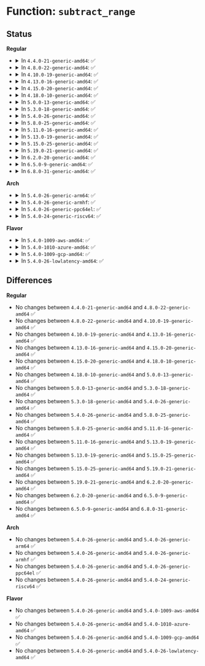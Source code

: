 # Function: <code>subtract_range</code>

## Status
<b>Regular</b>
<ul>
<li>
<details>
<summary>In <code>4.4.0-21-generic-amd64</code>: ✅</summary>

```c
void subtract_range(struct range * range, int az, u64 start, u64 end)
```

```json
{
  "name": "subtract_range",
  "collision_type": "Unique Global",
  "inline_type": "No",
  "funcs": [
    {
      "addr": 18446744071579514256,
      "name": "subtract_range",
      "external": true,
      "loc": "kernel/range.c:63",
      "file": "kernel/range.c",
      "inline": "seen, unknown",
      "caller_inline": [],
      "caller_func": [
        "arch/x86/kernel/cpu/mtrr/cleanup.c:x86_get_mtrr_mem_range",
        "arch/x86/kernel/cpu/mtrr/cleanup.c:x86_get_mtrr_mem_range",
        "arch/x86/pci/amd_bus.c:early_root_info_init",
        "arch/x86/pci/amd_bus.c:early_root_info_init",
        "arch/x86/pci/amd_bus.c:early_root_info_init",
        "arch/x86/pci/amd_bus.c:early_root_info_init",
        "arch/x86/pci/amd_bus.c:early_root_info_init",
        "arch/x86/pci/amd_bus.c:early_root_info_init"
      ]
    }
  ],
  "symbols": [
    {
      "addr": 18446744071579514256,
      "name": "subtract_range",
      "section": ".text",
      "bind": "STB_GLOBAL",
      "size": 266
    }
  ]
}
```
</details>
</li>
<li>
<details>
<summary>In <code>4.8.0-22-generic-amd64</code>: ✅</summary>

```c
void subtract_range(struct range * range, int az, u64 start, u64 end)
```

```json
{
  "name": "subtract_range",
  "collision_type": "Unique Global",
  "inline_type": "No",
  "funcs": [
    {
      "addr": 18446744071579528368,
      "name": "subtract_range",
      "external": true,
      "loc": "kernel/range.c:63",
      "file": "kernel/range.c",
      "inline": "seen, unknown",
      "caller_inline": [],
      "caller_func": [
        "arch/x86/kernel/cpu/mtrr/cleanup.c:x86_get_mtrr_mem_range",
        "arch/x86/kernel/cpu/mtrr/cleanup.c:x86_get_mtrr_mem_range",
        "arch/x86/pci/amd_bus.c:early_root_info_init",
        "arch/x86/pci/amd_bus.c:early_root_info_init",
        "arch/x86/pci/amd_bus.c:early_root_info_init",
        "arch/x86/pci/amd_bus.c:early_root_info_init",
        "arch/x86/pci/amd_bus.c:early_root_info_init",
        "arch/x86/pci/amd_bus.c:early_root_info_init"
      ]
    }
  ],
  "symbols": [
    {
      "addr": 18446744071579528368,
      "name": "subtract_range",
      "section": ".text",
      "bind": "STB_GLOBAL",
      "size": 267
    }
  ]
}
```
</details>
</li>
<li>
<details>
<summary>In <code>4.10.0-19-generic-amd64</code>: ✅</summary>

```c
void subtract_range(struct range * range, int az, u64 start, u64 end)
```

```json
{
  "name": "subtract_range",
  "collision_type": "Unique Global",
  "inline_type": "No",
  "funcs": [
    {
      "addr": 18446744071579552016,
      "name": "subtract_range",
      "external": true,
      "loc": "kernel/range.c:63",
      "file": "kernel/range.c",
      "inline": "seen, unknown",
      "caller_inline": [],
      "caller_func": [
        "arch/x86/kernel/cpu/mtrr/cleanup.c:x86_get_mtrr_mem_range",
        "arch/x86/kernel/cpu/mtrr/cleanup.c:x86_get_mtrr_mem_range",
        "arch/x86/pci/amd_bus.c:early_root_info_init",
        "arch/x86/pci/amd_bus.c:early_root_info_init",
        "arch/x86/pci/amd_bus.c:early_root_info_init",
        "arch/x86/pci/amd_bus.c:early_root_info_init",
        "arch/x86/pci/amd_bus.c:early_root_info_init",
        "arch/x86/pci/amd_bus.c:early_root_info_init"
      ]
    }
  ],
  "symbols": [
    {
      "addr": 18446744071579552016,
      "name": "subtract_range",
      "section": ".text",
      "bind": "STB_GLOBAL",
      "size": 267
    }
  ]
}
```
</details>
</li>
<li>
<details>
<summary>In <code>4.13.0-16-generic-amd64</code>: ✅</summary>

```c
void subtract_range(struct range * range, int az, u64 start, u64 end)
```

```json
{
  "name": "subtract_range",
  "collision_type": "Unique Global",
  "inline_type": "No",
  "funcs": [
    {
      "addr": 18446744071579538640,
      "name": "subtract_range",
      "external": true,
      "loc": "kernel/range.c:63",
      "file": "kernel/range.c",
      "inline": "seen, unknown",
      "caller_inline": [],
      "caller_func": [
        "arch/x86/kernel/cpu/mtrr/cleanup.c:x86_get_mtrr_mem_range",
        "arch/x86/kernel/cpu/mtrr/cleanup.c:x86_get_mtrr_mem_range",
        "arch/x86/pci/amd_bus.c:early_root_info_init",
        "arch/x86/pci/amd_bus.c:early_root_info_init",
        "arch/x86/pci/amd_bus.c:early_root_info_init",
        "arch/x86/pci/amd_bus.c:early_root_info_init",
        "arch/x86/pci/amd_bus.c:early_root_info_init",
        "arch/x86/pci/amd_bus.c:early_root_info_init"
      ]
    }
  ],
  "symbols": [
    {
      "addr": 18446744071579538640,
      "name": "subtract_range",
      "section": ".text",
      "bind": "STB_GLOBAL",
      "size": 289
    }
  ]
}
```
</details>
</li>
<li>
<details>
<summary>In <code>4.15.0-20-generic-amd64</code>: ✅</summary>

```c
void subtract_range(struct range * range, int az, u64 start, u64 end)
```

```json
{
  "name": "subtract_range",
  "collision_type": "Unique Global",
  "inline_type": "No",
  "funcs": [
    {
      "addr": 18446744071579565408,
      "name": "subtract_range",
      "external": true,
      "loc": "kernel/range.c:64",
      "file": "kernel/range.c",
      "inline": "seen, unknown",
      "caller_inline": [],
      "caller_func": [
        "arch/x86/kernel/cpu/mtrr/cleanup.c:x86_get_mtrr_mem_range",
        "arch/x86/kernel/cpu/mtrr/cleanup.c:x86_get_mtrr_mem_range",
        "arch/x86/pci/amd_bus.c:early_root_info_init",
        "arch/x86/pci/amd_bus.c:early_root_info_init",
        "arch/x86/pci/amd_bus.c:early_root_info_init",
        "arch/x86/pci/amd_bus.c:early_root_info_init",
        "arch/x86/pci/amd_bus.c:early_root_info_init",
        "arch/x86/pci/amd_bus.c:early_root_info_init"
      ]
    }
  ],
  "symbols": [
    {
      "addr": 18446744071579565408,
      "name": "subtract_range",
      "section": ".text",
      "bind": "STB_GLOBAL",
      "size": 289
    }
  ]
}
```
</details>
</li>
<li>
<details>
<summary>In <code>4.18.0-10-generic-amd64</code>: ✅</summary>

```c
void subtract_range(struct range * range, int az, u64 start, u64 end)
```

```json
{
  "name": "subtract_range",
  "collision_type": "Unique Global",
  "inline_type": "No",
  "funcs": [
    {
      "addr": 18446744071579593664,
      "name": "subtract_range",
      "external": true,
      "loc": "kernel/range.c:64",
      "file": "kernel/range.c",
      "inline": "seen, unknown",
      "caller_inline": [],
      "caller_func": [
        "arch/x86/kernel/cpu/mtrr/cleanup.c:x86_get_mtrr_mem_range",
        "arch/x86/kernel/cpu/mtrr/cleanup.c:x86_get_mtrr_mem_range",
        "arch/x86/pci/amd_bus.c:early_root_info_init",
        "arch/x86/pci/amd_bus.c:early_root_info_init",
        "arch/x86/pci/amd_bus.c:early_root_info_init",
        "arch/x86/pci/amd_bus.c:early_root_info_init",
        "arch/x86/pci/amd_bus.c:early_root_info_init",
        "arch/x86/pci/amd_bus.c:early_root_info_init"
      ]
    }
  ],
  "symbols": [
    {
      "addr": 18446744071579593664,
      "name": "subtract_range",
      "section": ".text",
      "bind": "STB_GLOBAL",
      "size": 248
    }
  ]
}
```
</details>
</li>
<li>
<details>
<summary>In <code>5.0.0-13-generic-amd64</code>: ✅</summary>

```c
void subtract_range(struct range * range, int az, u64 start, u64 end)
```

```json
{
  "name": "subtract_range",
  "collision_type": "Unique Global",
  "inline_type": "No",
  "funcs": [
    {
      "addr": 18446744071579631184,
      "name": "subtract_range",
      "external": true,
      "loc": "kernel/range.c:64",
      "file": "kernel/range.c",
      "inline": "seen, unknown",
      "caller_inline": [],
      "caller_func": [
        "arch/x86/kernel/cpu/mtrr/cleanup.c:x86_get_mtrr_mem_range",
        "arch/x86/kernel/cpu/mtrr/cleanup.c:x86_get_mtrr_mem_range",
        "arch/x86/pci/amd_bus.c:early_root_info_init",
        "arch/x86/pci/amd_bus.c:early_root_info_init",
        "arch/x86/pci/amd_bus.c:early_root_info_init",
        "arch/x86/pci/amd_bus.c:early_root_info_init",
        "arch/x86/pci/amd_bus.c:early_root_info_init",
        "arch/x86/pci/amd_bus.c:early_root_info_init"
      ]
    }
  ],
  "symbols": [
    {
      "addr": 18446744071579631184,
      "name": "subtract_range",
      "section": ".text",
      "bind": "STB_GLOBAL",
      "size": 248
    }
  ]
}
```
</details>
</li>
<li>
<details>
<summary>In <code>5.3.0-18-generic-amd64</code>: ✅</summary>

```c
void subtract_range(struct range * range, int az, u64 start, u64 end)
```

```json
{
  "name": "subtract_range",
  "collision_type": "Unique Global",
  "inline_type": "No",
  "funcs": [
    {
      "addr": 18446744071579656080,
      "name": "subtract_range",
      "external": true,
      "loc": "kernel/range.c:64",
      "file": "kernel/range.c",
      "inline": "seen, unknown",
      "caller_inline": [],
      "caller_func": [
        "arch/x86/kernel/cpu/mtrr/cleanup.c:x86_get_mtrr_mem_range",
        "arch/x86/kernel/cpu/mtrr/cleanup.c:x86_get_mtrr_mem_range",
        "arch/x86/pci/amd_bus.c:early_root_info_init",
        "arch/x86/pci/amd_bus.c:early_root_info_init",
        "arch/x86/pci/amd_bus.c:early_root_info_init",
        "arch/x86/pci/amd_bus.c:early_root_info_init",
        "arch/x86/pci/amd_bus.c:early_root_info_init",
        "arch/x86/pci/amd_bus.c:early_root_info_init"
      ]
    }
  ],
  "symbols": [
    {
      "addr": 18446744071579656080,
      "name": "subtract_range",
      "section": ".text",
      "bind": "STB_GLOBAL",
      "size": 232
    }
  ]
}
```
</details>
</li>
<li>
<details>
<summary>In <code>5.4.0-26-generic-amd64</code>: ✅</summary>

```c
void subtract_range(struct range * range, int az, u64 start, u64 end)
```

```json
{
  "name": "subtract_range",
  "collision_type": "Unique Global",
  "inline_type": "No",
  "funcs": [
    {
      "addr": 18446744071579693152,
      "name": "subtract_range",
      "external": true,
      "loc": "kernel/range.c:64",
      "file": "kernel/range.c",
      "inline": "seen, unknown",
      "caller_inline": [],
      "caller_func": [
        "arch/x86/kernel/cpu/mtrr/cleanup.c:x86_get_mtrr_mem_range",
        "arch/x86/kernel/cpu/mtrr/cleanup.c:x86_get_mtrr_mem_range",
        "arch/x86/pci/amd_bus.c:early_root_info_init",
        "arch/x86/pci/amd_bus.c:early_root_info_init",
        "arch/x86/pci/amd_bus.c:early_root_info_init",
        "arch/x86/pci/amd_bus.c:early_root_info_init",
        "arch/x86/pci/amd_bus.c:early_root_info_init",
        "arch/x86/pci/amd_bus.c:early_root_info_init"
      ]
    }
  ],
  "symbols": [
    {
      "addr": 18446744071579693152,
      "name": "subtract_range",
      "section": ".text",
      "bind": "STB_GLOBAL",
      "size": 232
    }
  ]
}
```
</details>
</li>
<li>
<details>
<summary>In <code>5.8.0-25-generic-amd64</code>: ✅</summary>

```c
void subtract_range(struct range * range, int az, u64 start, u64 end)
```

```json
{
  "name": "subtract_range",
  "collision_type": "Unique Global",
  "inline_type": "No",
  "funcs": [
    {
      "addr": 18446744071579733792,
      "name": "subtract_range",
      "external": true,
      "loc": "kernel/range.c:64",
      "file": "kernel/range.c",
      "inline": "seen, unknown",
      "caller_inline": [],
      "caller_func": [
        "arch/x86/kernel/cpu/mtrr/cleanup.c:x86_get_mtrr_mem_range",
        "arch/x86/kernel/cpu/mtrr/cleanup.c:x86_get_mtrr_mem_range"
      ]
    }
  ],
  "symbols": [
    {
      "addr": 18446744071579733792,
      "name": "subtract_range",
      "section": ".text",
      "bind": "STB_GLOBAL",
      "size": 232
    }
  ]
}
```
</details>
</li>
<li>
<details>
<summary>In <code>5.11.0-16-generic-amd64</code>: ✅</summary>

```c
void subtract_range(struct range * range, int az, u64 start, u64 end)
```

```json
{
  "name": "subtract_range",
  "collision_type": "Unique Global",
  "inline_type": "No",
  "funcs": [
    {
      "addr": 18446744071579713728,
      "name": "subtract_range",
      "external": true,
      "loc": "kernel/range.c:65",
      "file": "kernel/range.c",
      "inline": "seen, unknown",
      "caller_inline": [],
      "caller_func": [
        "arch/x86/kernel/cpu/mtrr/cleanup.c:x86_get_mtrr_mem_range",
        "arch/x86/kernel/cpu/mtrr/cleanup.c:x86_get_mtrr_mem_range"
      ]
    }
  ],
  "symbols": [
    {
      "addr": 18446744071579713728,
      "name": "subtract_range",
      "section": ".text",
      "bind": "STB_GLOBAL",
      "size": 232
    }
  ]
}
```
</details>
</li>
<li>
<details>
<summary>In <code>5.13.0-19-generic-amd64</code>: ✅</summary>

```c
void subtract_range(struct range * range, int az, u64 start, u64 end)
```

```json
{
  "name": "subtract_range",
  "collision_type": "Unique Global",
  "inline_type": "No",
  "funcs": [
    {
      "addr": 18446744071579720960,
      "name": "subtract_range",
      "external": true,
      "loc": "kernel/range.c:65",
      "file": "kernel/range.c",
      "inline": "seen, unknown",
      "caller_inline": [],
      "caller_func": [
        "arch/x86/kernel/cpu/mtrr/cleanup.c:x86_get_mtrr_mem_range",
        "arch/x86/kernel/cpu/mtrr/cleanup.c:x86_get_mtrr_mem_range"
      ]
    }
  ],
  "symbols": [
    {
      "addr": 18446744071579720960,
      "name": "subtract_range",
      "section": ".text",
      "bind": "STB_GLOBAL",
      "size": 234
    }
  ]
}
```
</details>
</li>
<li>
<details>
<summary>In <code>5.15.0-25-generic-amd64</code>: ✅</summary>

```c
void subtract_range(struct range * range, int az, u64 start, u64 end)
```

```json
{
  "name": "subtract_range",
  "collision_type": "Unique Global",
  "inline_type": "No",
  "funcs": [
    {
      "addr": 18446744071579799312,
      "name": "subtract_range",
      "external": true,
      "loc": "kernel/range.c:65",
      "file": "kernel/range.c",
      "inline": "seen, unknown",
      "caller_inline": [],
      "caller_func": [
        "arch/x86/kernel/cpu/mtrr/cleanup.c:x86_get_mtrr_mem_range",
        "arch/x86/kernel/cpu/mtrr/cleanup.c:x86_get_mtrr_mem_range"
      ]
    }
  ],
  "symbols": [
    {
      "addr": 18446744071579799312,
      "name": "subtract_range",
      "section": ".text",
      "bind": "STB_GLOBAL",
      "size": 234
    }
  ]
}
```
</details>
</li>
<li>
<details>
<summary>In <code>5.19.0-21-generic-amd64</code>: ✅</summary>

```c
void subtract_range(struct range * range, int az, u64 start, u64 end)
```

```json
{
  "name": "subtract_range",
  "collision_type": "Unique Global",
  "inline_type": "No",
  "funcs": [
    {
      "addr": 18446744071579908688,
      "name": "subtract_range",
      "external": true,
      "loc": "kernel/range.c:65",
      "file": "kernel/range.c",
      "inline": "seen, unknown",
      "caller_inline": [],
      "caller_func": [
        "arch/x86/kernel/cpu/mtrr/cleanup.c:x86_get_mtrr_mem_range",
        "arch/x86/kernel/cpu/mtrr/cleanup.c:x86_get_mtrr_mem_range"
      ]
    }
  ],
  "symbols": [
    {
      "addr": 18446744071579908688,
      "name": "subtract_range",
      "section": ".text",
      "bind": "STB_GLOBAL",
      "size": 297
    }
  ]
}
```
</details>
</li>
<li>
<details>
<summary>In <code>6.2.0-20-generic-amd64</code>: ✅</summary>

```c
void subtract_range(struct range * range, int az, u64 start, u64 end)
```

```json
{
  "name": "subtract_range",
  "collision_type": "Unique Global",
  "inline_type": "No",
  "funcs": [
    {
      "addr": 18446744071580062096,
      "name": "subtract_range",
      "external": true,
      "loc": "kernel/range.c:65",
      "file": "kernel/range.c",
      "inline": "seen, unknown",
      "caller_inline": [],
      "caller_func": [
        "arch/x86/kernel/cpu/mtrr/cleanup.c:x86_get_mtrr_mem_range",
        "arch/x86/kernel/cpu/mtrr/cleanup.c:x86_get_mtrr_mem_range"
      ]
    }
  ],
  "symbols": [
    {
      "addr": 18446744071580062096,
      "name": "subtract_range",
      "section": ".text",
      "bind": "STB_GLOBAL",
      "size": 297
    }
  ]
}
```
</details>
</li>
<li>
<details>
<summary>In <code>6.5.0-9-generic-amd64</code>: ✅</summary>

```c
void subtract_range(struct range * range, int az, u64 start, u64 end)
```

```json
{
  "name": "subtract_range",
  "collision_type": "Unique Global",
  "inline_type": "No",
  "funcs": [
    {
      "addr": 18446744071580116528,
      "name": "subtract_range",
      "external": true,
      "loc": "kernel/range.c:65",
      "file": "kernel/range.c",
      "inline": "seen, unknown",
      "caller_inline": [],
      "caller_func": [
        "arch/x86/kernel/cpu/mtrr/cleanup.c:x86_get_mtrr_mem_range",
        "arch/x86/kernel/cpu/mtrr/cleanup.c:x86_get_mtrr_mem_range"
      ]
    }
  ],
  "symbols": [
    {
      "addr": 18446744071580116528,
      "name": "subtract_range",
      "section": ".text",
      "bind": "STB_GLOBAL",
      "size": 297
    }
  ]
}
```
</details>
</li>
<li>
<details>
<summary>In <code>6.8.0-31-generic-amd64</code>: ✅</summary>

```c
void subtract_range(struct range * range, int az, u64 start, u64 end)
```

```json
{
  "name": "subtract_range",
  "collision_type": "Unique Global",
  "inline_type": "No",
  "funcs": [
    {
      "addr": 18446744071580162096,
      "name": "subtract_range",
      "external": true,
      "loc": "kernel/range.c:65",
      "file": "kernel/range.c",
      "inline": "seen, unknown",
      "caller_inline": [],
      "caller_func": [
        "arch/x86/kernel/cpu/mtrr/cleanup.c:x86_get_mtrr_mem_range",
        "arch/x86/kernel/cpu/mtrr/cleanup.c:x86_get_mtrr_mem_range"
      ]
    }
  ],
  "symbols": [
    {
      "addr": 18446744071580162096,
      "name": "subtract_range",
      "section": ".text",
      "bind": "STB_GLOBAL",
      "size": 297
    }
  ]
}
```
</details>
</li>
</ul>
<b>Arch</b>
<ul>
<li>
<details>
<summary>In <code>5.4.0-26-generic-arm64</code>: ✅</summary>

```c
void subtract_range(struct range * range, int az, u64 start, u64 end)
```

```json
{
  "name": "subtract_range",
  "collision_type": "Unique Global",
  "inline_type": "No",
  "funcs": [
    {
      "addr": 18446603336490872672,
      "name": "subtract_range",
      "external": true,
      "loc": "kernel/range.c:64",
      "file": "kernel/range.c",
      "inline": "seen, unknown",
      "caller_inline": [],
      "caller_func": []
    }
  ],
  "symbols": [
    {
      "addr": 18446603336490872672,
      "name": "subtract_range",
      "section": ".text",
      "bind": "STB_GLOBAL",
      "size": 296
    }
  ]
}
```
</details>
</li>
<li>
<details>
<summary>In <code>5.4.0-26-generic-armhf</code>: ✅</summary>

```c
void subtract_range(struct range * range, int az, u64 start, u64 end)
```

```json
{
  "name": "subtract_range",
  "collision_type": "Unique Global",
  "inline_type": "No",
  "funcs": [
    {
      "addr": 3224890300,
      "name": "subtract_range",
      "external": true,
      "loc": "kernel/range.c:64",
      "file": "kernel/range.c",
      "inline": "seen, unknown",
      "caller_inline": [],
      "caller_func": []
    }
  ],
  "symbols": [
    {
      "addr": 3224890300,
      "name": "subtract_range",
      "section": ".text",
      "bind": "STB_GLOBAL",
      "size": 388
    }
  ]
}
```
</details>
</li>
<li>
<details>
<summary>In <code>5.4.0-26-generic-ppc64el</code>: ✅</summary>

```c
void subtract_range(struct range * range, int az, u64 start, u64 end)
```

```json
{
  "name": "subtract_range",
  "collision_type": "Unique Global",
  "inline_type": "No",
  "funcs": [
    {
      "addr": 13835058055283704000,
      "name": "subtract_range",
      "external": true,
      "loc": "kernel/range.c:64",
      "file": "kernel/range.c",
      "inline": "seen, unknown",
      "caller_inline": [],
      "caller_func": []
    }
  ],
  "symbols": [
    {
      "addr": 13835058055283704000,
      "name": "subtract_range",
      "section": ".text",
      "bind": "STB_GLOBAL",
      "size": 440
    }
  ]
}
```
</details>
</li>
<li>
<details>
<summary>In <code>5.4.0-24-generic-riscv64</code>: ✅</summary>

```c
void subtract_range(struct range * range, int az, u64 start, u64 end)
```

```json
{
  "name": "subtract_range",
  "collision_type": "Unique Global",
  "inline_type": "No",
  "funcs": [
    {
      "addr": 18446743936271526916,
      "name": "subtract_range",
      "external": true,
      "loc": "kernel/range.c:64",
      "file": "kernel/range.c",
      "inline": "seen, unknown",
      "caller_inline": [],
      "caller_func": []
    }
  ],
  "symbols": [
    {
      "addr": 18446743936271526916,
      "name": "subtract_range",
      "section": ".text",
      "bind": "STB_GLOBAL",
      "size": 230
    }
  ]
}
```
</details>
</li>
</ul>
<b>Flavor</b>
<ul>
<li>
<details>
<summary>In <code>5.4.0-1009-aws-amd64</code>: ✅</summary>

```c
void subtract_range(struct range * range, int az, u64 start, u64 end)
```

```json
{
  "name": "subtract_range",
  "collision_type": "Unique Global",
  "inline_type": "No",
  "funcs": [
    {
      "addr": 18446744071579669472,
      "name": "subtract_range",
      "external": true,
      "loc": "kernel/range.c:64",
      "file": "kernel/range.c",
      "inline": "seen, unknown",
      "caller_inline": [],
      "caller_func": [
        "arch/x86/kernel/cpu/mtrr/cleanup.c:x86_get_mtrr_mem_range",
        "arch/x86/kernel/cpu/mtrr/cleanup.c:x86_get_mtrr_mem_range",
        "arch/x86/pci/amd_bus.c:early_root_info_init",
        "arch/x86/pci/amd_bus.c:early_root_info_init",
        "arch/x86/pci/amd_bus.c:early_root_info_init",
        "arch/x86/pci/amd_bus.c:early_root_info_init",
        "arch/x86/pci/amd_bus.c:early_root_info_init",
        "arch/x86/pci/amd_bus.c:early_root_info_init"
      ]
    }
  ],
  "symbols": [
    {
      "addr": 18446744071579669472,
      "name": "subtract_range",
      "section": ".text",
      "bind": "STB_GLOBAL",
      "size": 232
    }
  ]
}
```
</details>
</li>
<li>
<details>
<summary>In <code>5.4.0-1010-azure-amd64</code>: ✅</summary>

```c
void subtract_range(struct range * range, int az, u64 start, u64 end)
```

```json
{
  "name": "subtract_range",
  "collision_type": "Unique Global",
  "inline_type": "No",
  "funcs": [
    {
      "addr": 18446744071579597824,
      "name": "subtract_range",
      "external": true,
      "loc": "kernel/range.c:64",
      "file": "kernel/range.c",
      "inline": "seen, unknown",
      "caller_inline": [],
      "caller_func": [
        "arch/x86/kernel/cpu/mtrr/cleanup.c:x86_get_mtrr_mem_range",
        "arch/x86/kernel/cpu/mtrr/cleanup.c:x86_get_mtrr_mem_range",
        "arch/x86/pci/amd_bus.c:early_root_info_init",
        "arch/x86/pci/amd_bus.c:early_root_info_init",
        "arch/x86/pci/amd_bus.c:early_root_info_init",
        "arch/x86/pci/amd_bus.c:early_root_info_init",
        "arch/x86/pci/amd_bus.c:early_root_info_init",
        "arch/x86/pci/amd_bus.c:early_root_info_init"
      ]
    }
  ],
  "symbols": [
    {
      "addr": 18446744071579597824,
      "name": "subtract_range",
      "section": ".text",
      "bind": "STB_GLOBAL",
      "size": 232
    }
  ]
}
```
</details>
</li>
<li>
<details>
<summary>In <code>5.4.0-1009-gcp-amd64</code>: ✅</summary>

```c
void subtract_range(struct range * range, int az, u64 start, u64 end)
```

```json
{
  "name": "subtract_range",
  "collision_type": "Unique Global",
  "inline_type": "No",
  "funcs": [
    {
      "addr": 18446744071579666704,
      "name": "subtract_range",
      "external": true,
      "loc": "kernel/range.c:64",
      "file": "kernel/range.c",
      "inline": "seen, unknown",
      "caller_inline": [],
      "caller_func": [
        "arch/x86/kernel/cpu/mtrr/cleanup.c:x86_get_mtrr_mem_range",
        "arch/x86/kernel/cpu/mtrr/cleanup.c:x86_get_mtrr_mem_range",
        "arch/x86/pci/amd_bus.c:early_root_info_init",
        "arch/x86/pci/amd_bus.c:early_root_info_init",
        "arch/x86/pci/amd_bus.c:early_root_info_init",
        "arch/x86/pci/amd_bus.c:early_root_info_init",
        "arch/x86/pci/amd_bus.c:early_root_info_init",
        "arch/x86/pci/amd_bus.c:early_root_info_init"
      ]
    }
  ],
  "symbols": [
    {
      "addr": 18446744071579666704,
      "name": "subtract_range",
      "section": ".text",
      "bind": "STB_GLOBAL",
      "size": 232
    }
  ]
}
```
</details>
</li>
<li>
<details>
<summary>In <code>5.4.0-26-lowlatency-amd64</code>: ✅</summary>

```c
void subtract_range(struct range * range, int az, u64 start, u64 end)
```

```json
{
  "name": "subtract_range",
  "collision_type": "Unique Global",
  "inline_type": "No",
  "funcs": [
    {
      "addr": 18446744071579700736,
      "name": "subtract_range",
      "external": true,
      "loc": "kernel/range.c:64",
      "file": "kernel/range.c",
      "inline": "seen, unknown",
      "caller_inline": [],
      "caller_func": [
        "arch/x86/kernel/cpu/mtrr/cleanup.c:x86_get_mtrr_mem_range",
        "arch/x86/kernel/cpu/mtrr/cleanup.c:x86_get_mtrr_mem_range",
        "arch/x86/pci/amd_bus.c:early_root_info_init",
        "arch/x86/pci/amd_bus.c:early_root_info_init",
        "arch/x86/pci/amd_bus.c:early_root_info_init",
        "arch/x86/pci/amd_bus.c:early_root_info_init",
        "arch/x86/pci/amd_bus.c:early_root_info_init",
        "arch/x86/pci/amd_bus.c:early_root_info_init"
      ]
    }
  ],
  "symbols": [
    {
      "addr": 18446744071579700736,
      "name": "subtract_range",
      "section": ".text",
      "bind": "STB_GLOBAL",
      "size": 232
    }
  ]
}
```
</details>
</li>
</ul>

## Differences
<b>Regular</b>
<ul>
<li>
No changes between <code>4.4.0-21-generic-amd64</code> and <code>4.8.0-22-generic-amd64</code> ✅
</li>
<li>
No changes between <code>4.8.0-22-generic-amd64</code> and <code>4.10.0-19-generic-amd64</code> ✅
</li>
<li>
No changes between <code>4.10.0-19-generic-amd64</code> and <code>4.13.0-16-generic-amd64</code> ✅
</li>
<li>
No changes between <code>4.13.0-16-generic-amd64</code> and <code>4.15.0-20-generic-amd64</code> ✅
</li>
<li>
No changes between <code>4.15.0-20-generic-amd64</code> and <code>4.18.0-10-generic-amd64</code> ✅
</li>
<li>
No changes between <code>4.18.0-10-generic-amd64</code> and <code>5.0.0-13-generic-amd64</code> ✅
</li>
<li>
No changes between <code>5.0.0-13-generic-amd64</code> and <code>5.3.0-18-generic-amd64</code> ✅
</li>
<li>
No changes between <code>5.3.0-18-generic-amd64</code> and <code>5.4.0-26-generic-amd64</code> ✅
</li>
<li>
No changes between <code>5.4.0-26-generic-amd64</code> and <code>5.8.0-25-generic-amd64</code> ✅
</li>
<li>
No changes between <code>5.8.0-25-generic-amd64</code> and <code>5.11.0-16-generic-amd64</code> ✅
</li>
<li>
No changes between <code>5.11.0-16-generic-amd64</code> and <code>5.13.0-19-generic-amd64</code> ✅
</li>
<li>
No changes between <code>5.13.0-19-generic-amd64</code> and <code>5.15.0-25-generic-amd64</code> ✅
</li>
<li>
No changes between <code>5.15.0-25-generic-amd64</code> and <code>5.19.0-21-generic-amd64</code> ✅
</li>
<li>
No changes between <code>5.19.0-21-generic-amd64</code> and <code>6.2.0-20-generic-amd64</code> ✅
</li>
<li>
No changes between <code>6.2.0-20-generic-amd64</code> and <code>6.5.0-9-generic-amd64</code> ✅
</li>
<li>
No changes between <code>6.5.0-9-generic-amd64</code> and <code>6.8.0-31-generic-amd64</code> ✅
</li>
</ul>
<b>Arch</b>
<ul>
<li>
No changes between <code>5.4.0-26-generic-amd64</code> and <code>5.4.0-26-generic-arm64</code> ✅
</li>
<li>
No changes between <code>5.4.0-26-generic-amd64</code> and <code>5.4.0-26-generic-armhf</code> ✅
</li>
<li>
No changes between <code>5.4.0-26-generic-amd64</code> and <code>5.4.0-26-generic-ppc64el</code> ✅
</li>
<li>
No changes between <code>5.4.0-26-generic-amd64</code> and <code>5.4.0-24-generic-riscv64</code> ✅
</li>
</ul>
<b>Flavor</b>
<ul>
<li>
No changes between <code>5.4.0-26-generic-amd64</code> and <code>5.4.0-1009-aws-amd64</code> ✅
</li>
<li>
No changes between <code>5.4.0-26-generic-amd64</code> and <code>5.4.0-1010-azure-amd64</code> ✅
</li>
<li>
No changes between <code>5.4.0-26-generic-amd64</code> and <code>5.4.0-1009-gcp-amd64</code> ✅
</li>
<li>
No changes between <code>5.4.0-26-generic-amd64</code> and <code>5.4.0-26-lowlatency-amd64</code> ✅
</li>
</ul>
